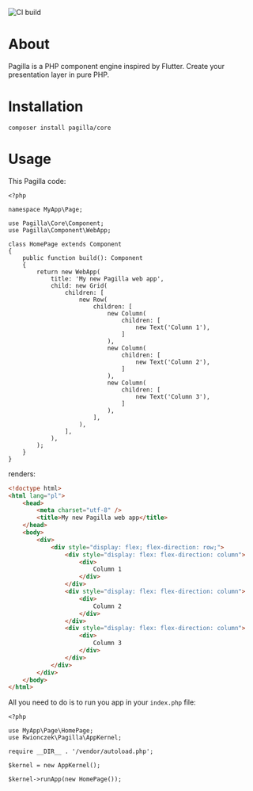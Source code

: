 ![CI build](https://github.com/PagillaFramework/PagillaCore/actions/workflows/php.yml/badge.svg)

# About

Pagilla is a PHP component engine inspired by Flutter. Create your presentation layer in pure PHP.

# Installation

```shell
composer install pagilla/core
```

# Usage

This Pagilla code:
```injectablephp
<?php

namespace MyApp\Page;

use Pagilla\Core\Component;
use Pagilla\Component\WebApp;

class HomePage extends Component
{
    public function build(): Component
    {
        return new WebApp(
            title: 'My new Pagilla web app',
            child: new Grid(
                children: [
                    new Row(
                        children: [
                            new Column(
                                children: [
                                    new Text('Column 1'),
                                ]
                            ),
                            new Column(
                                children: [
                                    new Text('Column 2'),
                                ]
                            ),
                            new Column(
                                children: [
                                    new Text('Column 3'),
                                ]
                            ),
                        ],
                    ),
                ],
            ),
        );
    }
}
```
renders:
```html
<!doctype html>
<html lang="pl">
    <head>
        <meta charset="utf-8" />
        <title>My new Pagilla web app</title>
    </head>
    <body>
        <div>
            <div style="display: flex; flex-direction: row;">
                <div style="display: flex: flex-direction: column">
                    <div>
                        Column 1
                    </div>
                </div>
                <div style="display: flex: flex-direction: column">
                    <div>
                        Column 2
                    </div>
                </div>
                <div style="display: flex: flex-direction: column">
                    <div>
                        Column 3
                    </div>
                </div>
            </div>
        </div>
    </body>
</html>
```

All you need to do is to run you app in your `index.php` file:
```injectablephp
<?php

use MyApp\Page\HomePage;
use Rwionczek\Pagilla\AppKernel;

require __DIR__ . '/vendor/autoload.php';

$kernel = new AppKernel();

$kernel->runApp(new HomePage());
```
